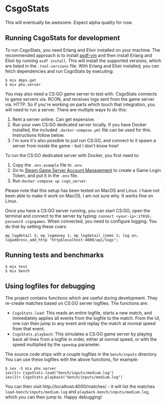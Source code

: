 # CsgoStats

This will eventually be awesome. Expect alpha quality for now.

## Running CsgoStats for development

To run CsgoStats, you need Erlang and Elixir installed on your machine. The
recommended approach is to install [asdf-vm][] and then install Erlang and
Elixir by running `asdf install`. This will install the supported versions,
which are listed in the `.tool-versions` file. With Erlang and Elixir installed,
you can fetch dependencies and run CsgoStats by executing:

[asdf-vm]: https://asdf-vm.com/guide/getting-started.html#_1-install-dependencies

```
$ mix deps.get
$ mix phx.server
```

You may also need a CS:GO game server to test with. CsgoStats connects to game
servers via. RCON, and receives logs sent from the game server via. HTTP. So if
you're working on parts which touch that integration, you will need to run a
server. There are multiple ways to do this:

1. Rent a server online. Can get expensive.
2. Run your own CS:GO dedicated server locally. If you have Docker installed,
   the included `.docker-compose.yml` file can be used for this. Instructions
   follow below.
3. I'm sure it's also possible to just run CS:GO, and connect to it spawn a
   server from inside the game - but I don't know how!

To run the CS:GO dedicated server with Docker, you first need to:

1. Copy the `.env.example` file to `.env`.
2. Go to [Steam Game Server Account Management][] to create a Game Login Token,
   and put it in the `.env` file.
3. Run `docker-compose up csgo_server`.

[Steam Game Server Account Management]: https://steamcommunity.com/dev/managegameservers

Please note that this setup has been tested on MacOS and Linux. I have not been
able to make it work on MacOS. I am not sure why. It works fine on Linux.

Once you have a CS:GO server running, you can start CS:GO, open the terminal and
connect to the server by typing: `connect <your-ip>:27016; password csgogames`.
When connected, you need to configure logging. You do that by setting these
cvars:

`mp_logdetail 3; mp_logmoney 1; mp_logdetail_items 1; log on; logaddress_add_http "http$localhost:4000/api/logs";`

## Running tests and benchmarks

```
$ mix test
$ mix bench
```

## Using logfiles for debugging

The project contains functions which are useful during development.
They re-create matches based on CS:GO server logfiles. The functions are:

- `CsgoStats.load`: This reads an entire logfile, starts a new match, and
  immediately applies all events from the logfile to the match. From the UI,
  one can then jump to any event and replay the match at normal speed from
  that event.
- `CsgoStats.playback`: This simulates a CS:GO game server by playing back
  all lines from a logfile in order, either at normal speed, or with the speed
  multiplied by the `speedup` parameter.

The source code ships with a couple logfiles in the `bench/inputs` directory.
You can use these logfiles with the above functions, for example:

```
$ iex -S mix phx.server
iex(1)> CsgoStats.load("bench/inputs/medium.log")
iex(2)> CsgoStats.playback("bench/inputs/medium.log")
```

You can then visit http://localhost:4000/matches/ - it will list the matches
`load-bench/inputs/medium.log` and `playback-bench/inputs/medium.log`, which
you can then jump to. Happy debugging!

